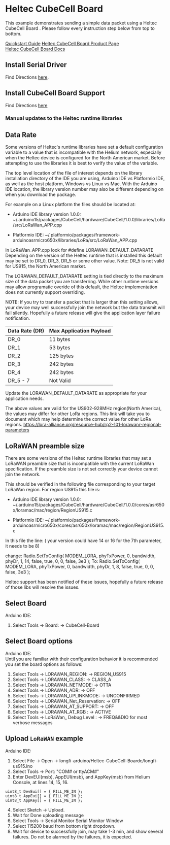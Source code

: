 # Heltec CubeCell Board 

This example demonstrates sending a simple data packet using a Heltec CubeCell Board . Please follow every instruction step below from top to bottom.

[Quickstart Guide](https://developer.helium.com/devices/arduino-quickstart/heltec-cubecell-board)
[Heltec CubeCell Board Product Page](https://heltec.org/project/htcc-ab01/)  
[Heltec CubeCell Board Docs](https://heltec-automation-docs.readthedocs.io/en/latest/cubecell/quick_start.html#)

## Install Serial Driver
Find Directions [here](https://heltec-automation-docs.readthedocs.io/en/latest/general/establish_serial_connection.html).

## Install CubeCell Board Support
Find Directions [here](https://heltec-automation-docs.readthedocs.io/en/latest/cubecell/quick_start.html#install-cubecell-relevant-framework)

### Manual updates to the Heltec runtime libraries
## Data Rate
Some versions of Heltec's runtime libraries have set a default configuration variable to a value that is incompatible with the Helium network, especially when the Heltec device is configured for the North American market. Before attempting to use the libraries it is best to verify the value of the variable.

The top level location of the file of interest depends on the library installation directory of the IDE you are using, Arduino IDE vs Platformio IDE, as well as the host platform, Windows vs Linux vs Mac. With the Arduino IDE location, the library version number may also be different depending on when you download the package.

For example on a Linux platform the files should be located at:

- Arduino IDE library version 1.0.0:  ~/.arduino15/packages/CubeCell/hardware/CubeCell/1.0.0/libraries/LoRa/src/LoRaWan_APP.cpp

- Platformio IDE: ~/.platformio/packages/framework-arduinoasrmicro650x/libraries/LoRa/src/LoRaWan_APP.cpp

In LoRaWan_APP.cpp look for #define LORAWAN_DEFAULT_DATARATE
Depending on the version of the Heltec runtime that is installed this default may be set to DR_0, DR_3, DR_5 or some other value.
Note: DR_5 is not valid for US915, the North American market.

The LORAWAN_DEFAULT_DATARATE setting is tied directly to the maximum size of the data packet you are transferring. While other runtime versions may allow programatic overide of this default, the Heltec implementation does not currently support overriding.


NOTE: If you try to transfer a packet that is larger than this setting allows, your device may well successfully join the network but the data transmit will fail silently. Hopefully a future release will give the application layer failure notification.

|Data Rate (DR)  |    Max Application Payload|
-----------------|--------------------------|
|DR_0            |     11 bytes             |
|DR_1            |     53 bytes             |
|DR_2            |     125 bytes            |
|DR_3            |     242 bytes            |
|DR_4            |     242 bytes            |
|DR_5 - 7        |     Not Valid            |

Update the LORAWAN_DEFAULT_DATARATE as appropriate for your application needs.

The above values are valid for the US902-928MHz region(North America), the values may differ for other LoRa regions. This link will take you to document which may help determine the correct value for other LoRa regions.
https://lora-alliance.org/resource-hub/rp2-101-lorawanr-regional-parameters

## LoRaWAN preamble size
There are some versions of the Heltec runtime libraries that may set a LoRaWAN preamble size that is incompatible with the current LoRaWan specification. If the preamble size is not set correctly your device cannot join the network.

This should be verified in the following file corresponding to your target LoRaWan region. For region US915 this file is:

- Arduino IDE library version 1.0.0:   ~/.arduino15/packages/CubeCell/hardware/CubeCell/1.0.0/cores/asr650x/loramac/mac/region/RegionUS915.c

- Platformio IDE: ~/.platformio/packages/framework-arduinoasrmicro650x/cores/asr650x/loramac/mac/region/RegionUS915.c

In this file the line: ( your version could have 14 or 16 for the 7th parameter, it needs to be 8)

 change:
   Radio.SetTxConfig( MODEM_LORA, phyTxPower, 0, bandwidth, phyDr, 1, 14, false, true, 0, 0, false, 3e3 );
 To:
   Radio.SetTxConfig( MODEM_LORA, phyTxPower, 0, bandwidth, phyDr, 1, 8, false, true, 0, 0, false, 3e3 );

Heltec support has been notified of these issues, hopefully a future release of those libs will resolve the issues.

## Select Board
Arduino IDE:  
1. Select Tools -> Board: -> CubeCell-Board

## Select Board options
Arduino IDE:  
Until you are familiar with their configuration behavior it is recommended you set the board options as follows:
1. Select Tools -> LORAWAN_REGION:   -> REGION_US915
2. Select Tools -> LORAWAN_CLASS:    -> CLASS_A
3. Select Tools -> LORAWAN_NETMODE:  -> OTTA
4. Select Tools -> LORAWAN_ADR:      -> OFF
5. Select Tools -> LORAWAN_UPLINKMODE:      -> UNCONFIRMED
6. Select Tools -> LORAWAN_Net_Reservation: -> OFF
7. Select Tools -> LORAWAN_AT_SUPPORT:      -> OFF
8. Select Tools -> LORAWAN_AT_RGB :         -> ACTIVE
9. Select Tools -> LoRaWan_ Debug Level :   -> FREQ&&DIO      for most verbose messages

## Upload `LoRaWAN` example
Arduino IDE:  
1. Select File -> Open -> longfi-arduino/Heltec-CubeCell-Boardc/longfi-us915.ino
2. Select Tools -> Port: "COM# or ttyACM#" 
3. Enter DevEUI(msb), AppEUI(msb), and AppKey(msb) from Helium Console, at lines 14, 15, 16. 
```
uint8_t DevEui[] = { FILL_ME_IN };
uint8_t AppEui[] = { FILL_ME_IN };
uint8_t AppKey[] = { FILL_ME_IN };
```
4. Select Sketch -> Upload.
5. Wait for Done uploading message
6. Select Tools -> Serial Monitor
Serial Monitor Window
1. Select 115200 baud from bottom right dropdown.
2. Wait for device to successfully join, may take 1-3 min, and show several failures. Do not be alarmed by the failures, it is expected.
